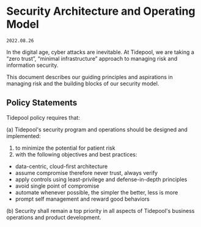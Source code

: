 # Security Architecture and Operating Model

`2022.08.26`

In the digital age, cyber attacks are inevitable. At Tidepool, we are taking a
“zero trust”, “minimal infrastructure” approach to managing risk and information
security.

This document describes our guiding principles and aspirations in managing risk
and the building blocks of our security model.

## Policy Statements

Tidepool policy requires that:

(a) Tidepool's security program and operations should be designed and implemented:

1. to minimize the potential for patient risk
2. with the following objectives and best practices:

* data-centric, cloud-first architecture
* assume compromise therefore never trust, always verify
* apply controls using least-privilege and defense-in-depth principles
* avoid single point of compromise
* automate whenever possible, the simpler the better, less is more
* prompt self management and reward good behaviors

(b) Security shall remain a top priority in all aspects of Tidepool's business
operations and product development.
